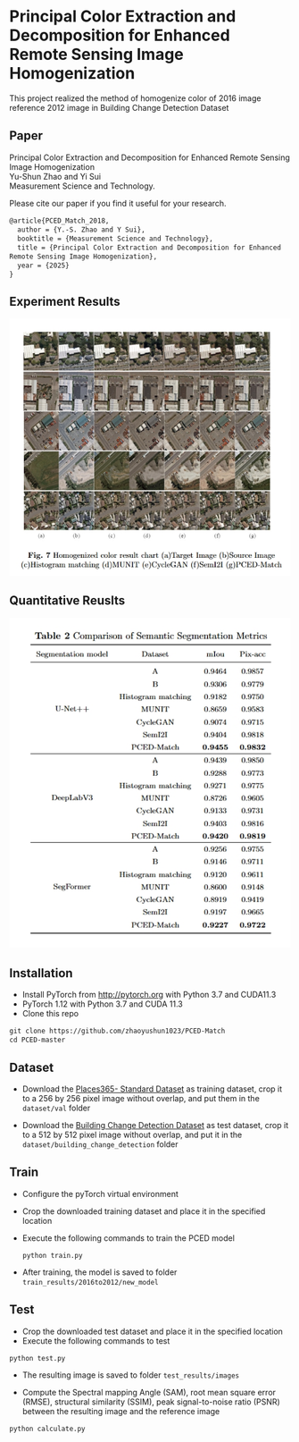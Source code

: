 # Principal Color Extraction and Decomposition for Enhanced Remote Sensing Image Homogenization

This project realized the method of homogenize color of 2016 image reference 2012 image in Building Change Detection Dataset

## Paper
Principal Color Extraction and Decomposition for Enhanced Remote Sensing Image Homogenization <br />
Yu-Shun Zhao and Yi Sui <br />Measurement Science and Technology.

Please cite our paper if you find it useful for your research.

```
@article{PCED_Match_2018,
  author = {Y.-S. Zhao and Y Sui},
  booktitle = {Measurement Science and Technology},
  title = {Principal Color Extraction and Decomposition for Enhanced Remote Sensing Image Homogenization},
  year = {2025}
}
```

## Experiment Results

![](figure/figure1.png)

## Quantitative Reuslts

![](figure/figure2.png)

## Installation
* Install PyTorch from http://pytorch.org with Python 3.7 and CUDA11.3
* PyTorch 1.12 with Python 3.7 and CUDA 11.3
* Clone this repo
```
git clone https://github.com/zhaoyushun1023/PCED-Match
cd PCED-master
```
## Dataset
* Download the [Places365- Standard Dataset](https://paperswithcode.com/dataset/places365) as training dataset, crop it to a 256 by 256 pixel image without overlap, and put them in the `dataset/val` folder

* Download the [Building Change Detection Dataset](http://gpcv.whu.edu.cn/data/Building%20change%20detection%20dataset_add.zip) as test dataset, crop it to a 512 by 512 pixel image without overlap, and put it in the `dataset/building_change_detection` folder

## Train
* Configure the pyTorch virtual environment
  
* Crop the downloaded training dataset and place it in the specified location

* Execute the following commands to train the PCED model

  ```
  python train.py
  ```

* After training, the model is saved to folder `train_results/2016to2012/new_model` 

## Test
* Crop the downloaded test dataset and place it in the specified location
* Execute the following commands to test 

```
python test.py
```

* The resulting image is saved to folder `test_results/images`

* Compute the Spectral mapping Angle (SAM), root mean square error (RMSE), structural similarity (SSIM), peak signal-to-noise ratio (PSNR) between the resulting image and the reference image
```
python calculate.py
```

